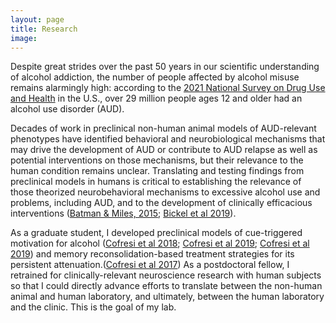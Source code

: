 ```yaml
---
layout: page
title: Research
image: 
---
```


Despite great strides over the past 50 years in our scientific understanding of alcohol addiction, the number of people affected by alcohol misuse remains alarmingly high: according to the [2021 National Survey on Drug Use and Health](https://www.niaaa.nih.gov/alcohols-effects-health/alcohol-topics/alcohol-facts-and-statistics/alcohol-use-disorder-aud-united-states) in the U.S., over 29 million people ages 12 and older had an alcohol use disorder (AUD). 

Decades of work in preclinical non-human animal models of AUD-relevant phenotypes have identified behavioral and neurobiological mechanisms that may drive the development of AUD or contribute to AUD relapse as well as potential interventions on those mechanisms, but their relevance to the human condition remains unclear. Translating and testing findings from preclinical models in humans is critical to establishing the relevance of those theorized neurobehavioral mechanisms to excessive alcohol use and problems, including AUD, and to the development of clinically efficacious interventions ([Batman & Miles, 2015](https://www.ncbi.nlm.nih.gov/pmc/articles/PMC4476605/); [Bickel et al 2019](https://doi.org/10.1111%2Facer.13912)).


As a graduate student, I developed preclinical models of cue-triggered motivation for alcohol ([Cofresi et al 2018](/assets/docs/pub/cofresi2018.pdf); [Cofresi et al 2019](/assets/docs/pub/cofresi2019_cue.pdf); [Cofresi et al 2019](/assets/docs/pub/cofresi2019_alcohol.pdf)) and memory reconsolidation-based treatment strategies for its persistent attenuation.([Cofresi et al 2017](/assets/docs/pub/Cofresi2017.pdf)) As a postdoctoral fellow, I retrained for clinically-relevant neuroscience research with human subjects so that I could directly advance efforts to translate between the non-human animal and human laboratory, and ultimately, between the human laboratory and the clinic. This is the goal of my lab.

